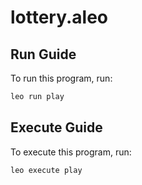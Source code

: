 # lottery.aleo

## Run Guide

To run this program, run:
```bash
leo run play
```

## Execute Guide

To execute this program, run:
```bash
leo execute play
```
